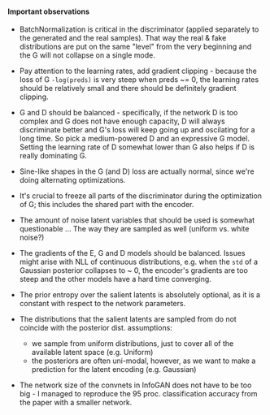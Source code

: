 #### Important observations

* BatchNormalization is critical in the discriminator (applied separately to the generated and the real samples).
That way the real & fake distributions are put on the same "level" from the very beginning and the G will not collapse on a single mode.

* Pay attention to the learning rates, add gradient clipping - because the loss of G `-log(preds)` is very steep when preds ~= 0, the learning rates should be relatively small and there should be definitely gradient clipping.

* G and D should be balanced - specifically, if the network D is too complex and G does not have enough capacity, D will always discriminate better and G's loss will keep going up and oscilating for a long time. So pick a medium-powered D and an expressive G model. Setting the learning rate of D somewhat lower than G also helps if D is really dominating G.

* Sine-like shapes in the G (and D) loss are actually normal, since we're doing alternating optimizations.

* It's crucial to freeze all parts of the discriminator during the optimization of G; this includes the shared part with the encoder.

* The amount of noise latent variables that should be used is somewhat questionable ... The way they are sampled as well (uniform vs. white noise?)

* The gradients of the E, G and D models should be balanced. Issues might arise with NLL of continuous distributions, e.g. when the `std` of a Gaussian posterior collapses to ~ 0, the encoder's gradients are too steep and the other models have a hard time converging.

* The prior entropy over the salient latents is absolutely optional, as it is a constant with respect to the network parameters.

* The distributions that the salient latents are sampled from do not coincide with the posterior dist. assumptions:
	- we sample from uniform distributions, just to cover all of the available latent space (e.g. Uniform)
	- the posteriors are often uni-modal, however, as we want to make a prediction for the latent encoding (e.g. Gaussian)

* The network size of the convnets in InfoGAN does not have to be too big - I managed to reproduce the 95 proc. classification accuracy from the paper with a smaller network.

